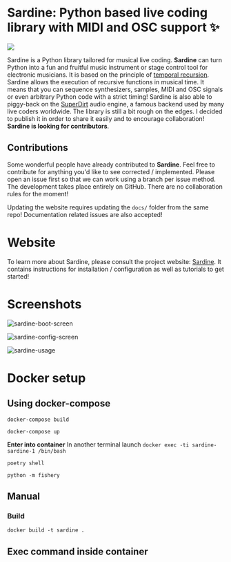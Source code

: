 # Sardine: Python based live coding library with MIDI and OSC support ✨

<a href="https://github.com/bubobubobubobubo/sardine/graphs/contributors">
  <img src="https://contrib.rocks/image?repo=bubobubobubobubo/sardine" />
</a>

Sardine is a Python library tailored for musical live coding. **Sardine** can turn Python into a fun and fruitful music instrument or stage control tool for electronic musicians. It is based on the principle of [temporal recursion](http://extempore.moso.com.au/temporal_recursion.html). Sardine allows the execution of recursive functions in musical time. It means that you can sequence synthesizers, samples, MIDI and OSC signals or even arbitrary Python code with a strict timing! Sardine is also able to piggy-back on the [SuperDirt](https://github.com/musikinformatik/SuperDirt) audio engine, a famous backend used by many live coders worldwide. The library is still a bit rough on the edges. I decided to publish it in order to share it easily and to encourage collaboration! **Sardine is looking for contributors**.

## Contributions

Some wonderful people have already contributed to **Sardine**. Feel free to contribute for anything you'd like to see corrected / implemented. Please open an issue first so that we can work using a branch per issue method. The development takes place entirely on GitHub. There are no collaboration rules for the moment!

Updating the website requires updating the `docs/` folder from the same repo! Documentation related issues are also accepted!

# Website
To learn more about Sardine, please consult the project website: [Sardine](https://sardine.raphaelforment.fr). It contains instructions for installation / configuration as well as tutorials to get started!

# Screenshots

![sardine-boot-screen](pictures/sardine_boot_screen.png)

![sardine-config-screen](pictures/sardine_config_screen.png)

![sardine-usage](pictures/sardine_usage.png)

# Docker setup

## Using docker-compose

`docker-compose build`

`docker-compose up`

**Enter into container**
In another terminal launch
`docker exec -ti sardine-sardine-1 /bin/bash`

`poetry shell`

`python -m fishery `



## Manual 
### Build
` docker build -t sardine . `


## Exec command inside container